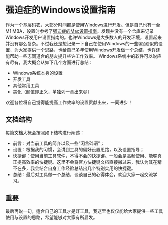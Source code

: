 # 强迫症的Windows设置指南
作为一个基层码农，大部分时间都是使用Windows进行开发。但是自己也有一台M1 MBA，设置时参考了[强迫症的Mac设置指南](https://github.com/macdao/ocds-guide-to-setting-up-mac)。发现并没有一个仓库来记录Windows开发用户设置指南的。也许Windows是大多数人的开发环境，设置起来并没有那么复杂。不过我还是想记录一下自己在使用Windows的一些`强迫症`似的设置，为大家提供一个思路，也给自己多年使用Windows开发做一个总结，也许还能帮助一些志同道合的朋友提升些许工作效率。
Windows系统中的软件可以说应有尽有，我大概会从如下几个方面进行总结：

- Windows系统本身的设置
- 开发工具
- 其他常用工具
- 美化（颜值即正义，单独列一章出来😊）

欢迎各位将自己觉得能提高工作效率的设置贡献出来，一同进步！

## 文档结构

每篇文档大概会按照如下结构进行阐述：

- 前言：对当前工具的简介以及一些“闲言碎语”；
- 设置：根据我的习惯，会讲到工具的偏好设置思路，以及设置指导；
- 快捷键：使用当前工具软件，不得不会的快捷键。一般会是高频使用、能够真正提高效率的快捷键。这里不会将官方快捷键文档直接搬过来，我认为其在精不在多，我会结合自身工作经验总结出几个特别实用的快捷键。
- 总结：最后对工具做一个总结，谈谈自己的心得体会，欢迎大家一起交流学习。

## 重要

最后再说一句，适合自己的工具才是好工具，我这里也仅仅能给大家提供一些工具使用与设置的思路，希望能够对大家有所启发。

